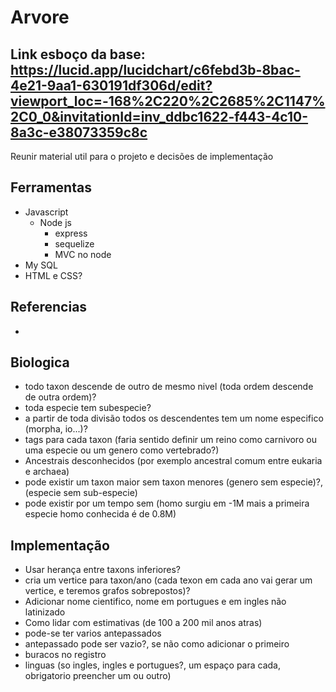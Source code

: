 # Arvore
## Link esboço da base: https://lucid.app/lucidchart/c6febd3b-8bac-4e21-9aa1-630191df306d/edit?viewport_loc=-168%2C220%2C2685%2C1147%2C0_0&invitationId=inv_ddbc1622-f443-4c10-8a3c-e38073359c8c
Reunir material util para o projeto e decisões de implementação
## Ferramentas
* Javascript
  * Node js
    * express
    * sequelize
    * MVC no node
* My SQL
* HTML e CSS?
## Referencias
* 
## Biologica
* todo taxon descende de outro de mesmo nivel (toda ordem descende de outra ordem)?
* toda especie tem subespecie?
* a partir de toda divisão todos os descendentes tem um nome especifico (morpha, io...)?
* tags para cada taxon (faria sentido definir um reino como carnivoro ou uma especie ou um genero como vertebrado?)
* Ancestrais desconhecidos (por exemplo ancestral comum entre eukaria e archaea)
* pode existir um taxon maior sem taxon menores (genero sem especie)?, (especie sem sub-especie)
* pode existir por um tempo sem (homo surgiu em -1M mais a primeira especie homo conhecida é de 0.8M)
## Implementação
* Usar herança entre taxons inferiores?
* cria um vertice para taxon/ano (cada texon em cada ano vai gerar um vertice, e teremos grafos sobrepostos)?
* Adicionar nome cientifico, nome em portugues e em ingles não latinizado
* Como lidar com estimativas (de 100 a 200 mil anos atras)
* pode-se ter varios antepassados
* antepassado pode ser vazio?, se não como adicionar o primeiro
* buracos no registro
* linguas (so ingles, ingles e portugues?, um espaço para cada, obrigatorio preencher um ou outro)

